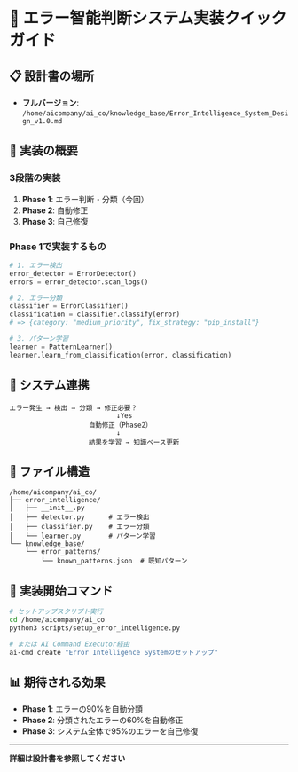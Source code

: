# 🚀 エラー智能判断システム実装クイックガイド

## 📋 設計書の場所
- **フルバージョン**: `/home/aicompany/ai_co/knowledge_base/Error_Intelligence_System_Design_v1.0.md`

## 🎯 実装の概要

### **3段階の実装**
1. **Phase 1**: エラー判断・分類（今回）
2. **Phase 2**: 自動修正
3. **Phase 3**: 自己修復

### **Phase 1で実装するもの**

```python
# 1. エラー検出
error_detector = ErrorDetector()
errors = error_detector.scan_logs()

# 2. エラー分類
classifier = ErrorClassifier()
classification = classifier.classify(error)
# => {category: "medium_priority", fix_strategy: "pip_install"}

# 3. パターン学習
learner = PatternLearner()
learner.learn_from_classification(error, classification)
```

## 🔗 システム連携

```
エラー発生 → 検出 → 分類 → 修正必要？
                           ↓Yes
                    自動修正（Phase2）
                           ↓
                    結果を学習 → 知識ベース更新
```

## 📁 ファイル構造

```
/home/aicompany/ai_co/
├── error_intelligence/
│   ├── __init__.py
│   ├── detector.py      # エラー検出
│   ├── classifier.py    # エラー分類
│   └── learner.py       # パターン学習
└── knowledge_base/
    └── error_patterns/
        └── known_patterns.json  # 既知パターン
```

## 🚀 実装開始コマンド

```bash
# セットアップスクリプト実行
cd /home/aicompany/ai_co
python3 scripts/setup_error_intelligence.py

# または AI Command Executor経由
ai-cmd create "Error Intelligence Systemのセットアップ"
```

## 📊 期待される効果

- **Phase 1**: エラーの90%を自動分類
- **Phase 2**: 分類されたエラーの60%を自動修正
- **Phase 3**: システム全体で95%のエラーを自己修復

---

**詳細は設計書を参照してください**
